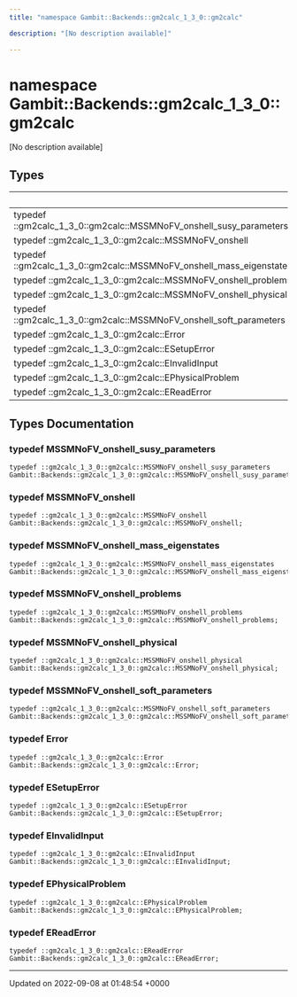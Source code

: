 ```yaml
---
title: "namespace Gambit::Backends::gm2calc_1_3_0::gm2calc"

description: "[No description available]"

---
```


# namespace Gambit::Backends::gm2calc_1_3_0::gm2calc

[No description available]

## Types

|                | Name           |
| -------------- | -------------- |
| typedef ::gm2calc_1_3_0::gm2calc::MSSMNoFV_onshell_susy_parameters | **[MSSMNoFV_onshell_susy_parameters](/documentation/code/namespaces/namespacegambit_1_1backends_1_1gm2calc__1__3__0_1_1gm2calc/#typedef-gambitbackendsgm2calc-1-3-0gm2calc-mssmnofv-onshell-susy-parameters)**  |
| typedef ::gm2calc_1_3_0::gm2calc::MSSMNoFV_onshell | **[MSSMNoFV_onshell](/documentation/code/namespaces/namespacegambit_1_1backends_1_1gm2calc__1__3__0_1_1gm2calc/#typedef-gambitbackendsgm2calc-1-3-0gm2calc-mssmnofv-onshell)**  |
| typedef ::gm2calc_1_3_0::gm2calc::MSSMNoFV_onshell_mass_eigenstates | **[MSSMNoFV_onshell_mass_eigenstates](/documentation/code/namespaces/namespacegambit_1_1backends_1_1gm2calc__1__3__0_1_1gm2calc/#typedef-gambitbackendsgm2calc-1-3-0gm2calc-mssmnofv-onshell-mass-eigenstates)**  |
| typedef ::gm2calc_1_3_0::gm2calc::MSSMNoFV_onshell_problems | **[MSSMNoFV_onshell_problems](/documentation/code/namespaces/namespacegambit_1_1backends_1_1gm2calc__1__3__0_1_1gm2calc/#typedef-gambitbackendsgm2calc-1-3-0gm2calc-mssmnofv-onshell-problems)**  |
| typedef ::gm2calc_1_3_0::gm2calc::MSSMNoFV_onshell_physical | **[MSSMNoFV_onshell_physical](/documentation/code/namespaces/namespacegambit_1_1backends_1_1gm2calc__1__3__0_1_1gm2calc/#typedef-gambitbackendsgm2calc-1-3-0gm2calc-mssmnofv-onshell-physical)**  |
| typedef ::gm2calc_1_3_0::gm2calc::MSSMNoFV_onshell_soft_parameters | **[MSSMNoFV_onshell_soft_parameters](/documentation/code/namespaces/namespacegambit_1_1backends_1_1gm2calc__1__3__0_1_1gm2calc/#typedef-gambitbackendsgm2calc-1-3-0gm2calc-mssmnofv-onshell-soft-parameters)**  |
| typedef ::gm2calc_1_3_0::gm2calc::Error | **[Error](/documentation/code/namespaces/namespacegambit_1_1backends_1_1gm2calc__1__3__0_1_1gm2calc/#typedef-gambitbackendsgm2calc-1-3-0gm2calc-error)**  |
| typedef ::gm2calc_1_3_0::gm2calc::ESetupError | **[ESetupError](/documentation/code/namespaces/namespacegambit_1_1backends_1_1gm2calc__1__3__0_1_1gm2calc/#typedef-gambitbackendsgm2calc-1-3-0gm2calc-esetuperror)**  |
| typedef ::gm2calc_1_3_0::gm2calc::EInvalidInput | **[EInvalidInput](/documentation/code/namespaces/namespacegambit_1_1backends_1_1gm2calc__1__3__0_1_1gm2calc/#typedef-gambitbackendsgm2calc-1-3-0gm2calc-einvalidinput)**  |
| typedef ::gm2calc_1_3_0::gm2calc::EPhysicalProblem | **[EPhysicalProblem](/documentation/code/namespaces/namespacegambit_1_1backends_1_1gm2calc__1__3__0_1_1gm2calc/#typedef-gambitbackendsgm2calc-1-3-0gm2calc-ephysicalproblem)**  |
| typedef ::gm2calc_1_3_0::gm2calc::EReadError | **[EReadError](/documentation/code/namespaces/namespacegambit_1_1backends_1_1gm2calc__1__3__0_1_1gm2calc/#typedef-gambitbackendsgm2calc-1-3-0gm2calc-ereaderror)**  |

## Types Documentation

### typedef MSSMNoFV_onshell_susy_parameters

```
typedef ::gm2calc_1_3_0::gm2calc::MSSMNoFV_onshell_susy_parameters Gambit::Backends::gm2calc_1_3_0::gm2calc::MSSMNoFV_onshell_susy_parameters;
```


### typedef MSSMNoFV_onshell

```
typedef ::gm2calc_1_3_0::gm2calc::MSSMNoFV_onshell Gambit::Backends::gm2calc_1_3_0::gm2calc::MSSMNoFV_onshell;
```


### typedef MSSMNoFV_onshell_mass_eigenstates

```
typedef ::gm2calc_1_3_0::gm2calc::MSSMNoFV_onshell_mass_eigenstates Gambit::Backends::gm2calc_1_3_0::gm2calc::MSSMNoFV_onshell_mass_eigenstates;
```


### typedef MSSMNoFV_onshell_problems

```
typedef ::gm2calc_1_3_0::gm2calc::MSSMNoFV_onshell_problems Gambit::Backends::gm2calc_1_3_0::gm2calc::MSSMNoFV_onshell_problems;
```


### typedef MSSMNoFV_onshell_physical

```
typedef ::gm2calc_1_3_0::gm2calc::MSSMNoFV_onshell_physical Gambit::Backends::gm2calc_1_3_0::gm2calc::MSSMNoFV_onshell_physical;
```


### typedef MSSMNoFV_onshell_soft_parameters

```
typedef ::gm2calc_1_3_0::gm2calc::MSSMNoFV_onshell_soft_parameters Gambit::Backends::gm2calc_1_3_0::gm2calc::MSSMNoFV_onshell_soft_parameters;
```


### typedef Error

```
typedef ::gm2calc_1_3_0::gm2calc::Error Gambit::Backends::gm2calc_1_3_0::gm2calc::Error;
```


### typedef ESetupError

```
typedef ::gm2calc_1_3_0::gm2calc::ESetupError Gambit::Backends::gm2calc_1_3_0::gm2calc::ESetupError;
```


### typedef EInvalidInput

```
typedef ::gm2calc_1_3_0::gm2calc::EInvalidInput Gambit::Backends::gm2calc_1_3_0::gm2calc::EInvalidInput;
```


### typedef EPhysicalProblem

```
typedef ::gm2calc_1_3_0::gm2calc::EPhysicalProblem Gambit::Backends::gm2calc_1_3_0::gm2calc::EPhysicalProblem;
```


### typedef EReadError

```
typedef ::gm2calc_1_3_0::gm2calc::EReadError Gambit::Backends::gm2calc_1_3_0::gm2calc::EReadError;
```







-------------------------------

Updated on 2022-09-08 at 01:48:54 +0000